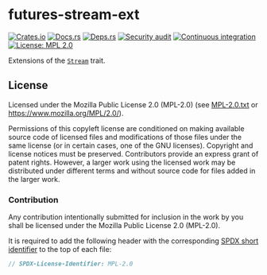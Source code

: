 <!-- SPDX-FileCopyrightText: The futures-stream-ext authors -->
<!-- SPDX-License-Identifier: MPL-2.0 -->

# futures-stream-ext

[![Crates.io](https://img.shields.io/crates/v/futures-stream-ext.svg)](https://crates.io/crates/futures-stream-ext)
[![Docs.rs](https://docs.rs/futures-stream-ext/badge.svg)](https://docs.rs/futures-stream-ext)
[![Deps.rs](https://deps.rs/repo/github/uklotzde/futures-stream-ext/status.svg)](https://deps.rs/repo/github/uklotzde/futures-stream-ext)
[![Security audit](https://github.com/uklotzde/futures-stream-ext/actions/workflows/audit-dependencies.yaml/badge.svg)](https://github.com/uklotzde/futures-stream-ext/actions/workflows/audit-dependencies.yaml)
[![Continuous integration](https://github.com/uklotzde/futures-stream-ext/actions/workflows/test.yaml/badge.svg)](https://github.com/uklotzde/futures-stream-ext/actions/workflows/test.yaml)
[![License: MPL 2.0](https://img.shields.io/badge/License-MPL_2.0-brightgreen.svg)](https://opensource.org/licenses/MPL-2.0)

Extensions of the
[`Stream`](https://docs.rs/futures-core/latest/futures_core/stream/trait.Stream.html) trait.

## License

Licensed under the Mozilla Public License 2.0 (MPL-2.0) (see [MPL-2.0.txt](LICENSES/MPL-2.0.txt) or
<https://www.mozilla.org/MPL/2.0/>).

Permissions of this copyleft license are conditioned on making available source code of licensed
files and modifications of those files under the same license (or in certain cases, one of the GNU
licenses). Copyright and license notices must be preserved. Contributors provide an express grant of
patent rights. However, a larger work using the licensed work may be distributed under different
terms and without source code for files added in the larger work.

### Contribution

Any contribution intentionally submitted for inclusion in the work by you shall be licensed under
the Mozilla Public License 2.0 (MPL-2.0).

It is required to add the following header with the corresponding
[SPDX short identifier](https://spdx.dev/ids/) to the top of each file:

```rust
// SPDX-License-Identifier: MPL-2.0
```
